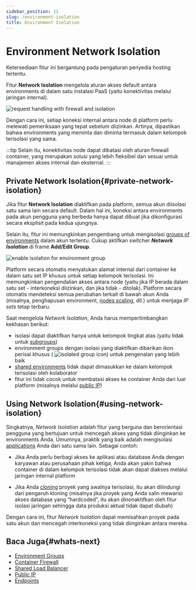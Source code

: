 ```yaml
---
sidebar_position: 11
slug: /environment-isolation
title: Environment Isolation
---
```

# Environment Network Isolation

Ketersediaan fitur ini bergantung pada pengaturan penyedia hosting tertentu.

Fitur **Network Isolation** mengelola aturan akses default antara environments di dalam satu instalasi PaaS (yaitu konektivitas melalui jaringan internal).

<img src="https://assets.dewacloud.com/dewacloud-docs/environment-management/environment-isolations/01-request-handling-with-firewall-and-isolation.png" alt="request handling with firewall and isolation" max-width="100%"/>

Dengan cara ini, setiap koneksi internal antara node di platform perlu melewati pemeriksaan yang tepat sebelum diizinkan. Artinya, dipastikan bahwa environments yang meminta dan diminta termasuk dalam kelompok terisolasi yang sama.

:::tip 
Selain itu, konektivitas node dapat dibatasi oleh aturan firewall container, yang merupakan solusi yang lebih fleksibel dan sesuai untuk manajemen akses internal dan eksternal.
:::

## Private Network Isolation{#private-network-isolation}

Jika fitur **Network Isolation** diaktifkan pada platform, semua akun diisolasi satu sama lain secara default. Dalam hal ini, koneksi antara environments pada akun pengguna yang berbeda hanya dapat dibuat jika dikonfigurasi secara eksplisit pada kedua ujungnya.

Selain itu, fitur ini memungkinkan pengembang untuk mengisolasi [groups of environments](<https://docs.dewacloud.com/docs/environment-groups/>) dalam akun tertentu. Cukup aktifkan switcher _**Network Isolation**_ di frame **Add/Edit Group**.

<img src="https://assets.dewacloud.com/dewacloud-docs/environment-management/environment-isolations/02-enable-isolation-for-environment-group.png" alt="enable isolation for environment group" max-width="100%"/>

Platform secara otomatis menyatukan alamat internal dari container ke dalam satu set IP khusus untuk setiap kelompok terisolasi. Ini memungkinkan pengendalian akses antara node (yaitu jika IP berada dalam satu set - interkoneksi diizinkan, dan jika tidak - ditolak). Platform secara otomatis mendeteksi semua perubahan terkait di bawah akun Anda (misalnya, penghapusan environment, [nodes scaling](<https://docs.dewacloud.com/docs/horizontal-scaling/>), dll.) untuk menjaga _IP sets_ tetap terbaru.

Saat mengelola _Network Isolation_, Anda harus mempertimbangkan kekhasan berikut:

  * isolasi dapat diaktifkan hanya untuk kelompok tingkat atas (yaitu tidak untuk [subgroups](<https://docs.dewacloud.com/docs/environment-groups-management/#add-subgroups>))
  * environment groups dengan isolasi yang diaktifkan diberikan ikon perisai khusus ( <img src="https://assets.dewacloud.com/dewacloud-docs/environment-management/environment-isolations/03-isolated-group-icon.png" alt="isolated group icon" max-width="20px"/>) untuk pengenalan yang lebih baik
  * [shared environments](<https://docs.dewacloud.com/docs/share-environment/>) tidak dapat dimasukkan ke dalam kelompok terisolasi oleh kolaborator
  * fitur ini tidak cocok untuk membatasi akses ke container Anda dari luar platform (misalnya melalui [public IP](<https://docs.dewacloud.com/docs/public-ip/>))

## Using Network Isolation{#using-network-isolation}

Singkatnya, _Network Isolation_ adalah fitur yang berguna dan berorientasi pengguna yang bertujuan untuk mencegah akses yang tidak diinginkan ke environments Anda. Umumnya, praktik yang baik adalah mengisolasi [applications](<https://docs.dewacloud.com/docs/concept-and-terminology/#application>) Anda dari satu sama lain. Sebagai contoh:

  * Jika Anda perlu berbagi akses ke aplikasi atau database Anda dengan karyawan atau perusahaan pihak ketiga, Anda akan yakin bahwa container di dalam kelompok terisolasi tidak akan dapat diakses melalui jaringan internal platform

  * Jika Anda [cloning](<https://docs.dewacloud.com/docs/clone-environment/>) proyek yang awalnya terisolasi, itu akan dilindungi dari pengaruh kloning (misalnya jika proyek yang Anda salin mewarisi akses database yang “hardcoded”, itu akan dinonaktifkan oleh fitur isolasi jaringan sehingga data produksi aktual tidak dapat diubah)

Dengan cara ini, fitur _Network Isolation_ dapat memisahkan proyek pada satu akun dan mencegah interkoneksi yang tidak diinginkan antara mereka.

## Baca Juga{#whats-next}

  * [Environment Groups](<https://docs.dewacloud.com/docs/environment-groups/>)
  * [Container Firewall](<https://docs.dewacloud.com/docs/container-firewall/>)
  * [Shared Load Balancer](<https://docs.dewacloud.com/docs/shared-load-balancer/>)
  * [Public IP](<https://docs.dewacloud.com/docs/public-ip/>)
  * [Endpoints](<https://docs.dewacloud.com/docs/endpoints/>)